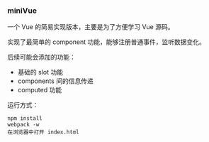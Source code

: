 ### miniVue

一个 Vue 的简易实现版本，主要是为了方便学习 Vue 源码。

实现了最简单的 component 功能，能够注册普通事件，监听数据变化。

后续可能会添加的功能：

- 基础的 slot 功能
- components 间的信息传递
- computed 功能



运行方式：

```
npm install
webpack -w
在浏览器中打开 index.html
```